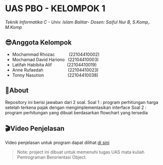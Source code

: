 # UAS PBO - KELOMPOK 1  
_Teknik Informatika C - Univ. Islam Balitar- Dosen: Saiful Nur B, S.Komp,. M.Komp_

## 😎Anggota Kelompok
- Mochammad Rhozac &ensp;&ensp;&ensp;&ensp;&ensp;&ensp;(22104410002)
- Mochamad David Hariono &ensp;(22104410003)
- Latifah Habibita Alif &ensp;&ensp;&ensp;&ensp;&ensp;&ensp;  (22104410019)
- Anne Rufaedah	&ensp;&ensp;&ensp;&ensp;&ensp;&ensp;&ensp;&ensp;&ensp;&ensp;&ensp;(22104410023)
- Tonny Nasution &ensp;&ensp;&ensp;&ensp;&ensp;&ensp;&ensp;&ensp;&ensp;&ensp; (22104410038)

## 📑About 
Repository ini berisi jawaban dari 2 soal. 
Soal 1 : program perhitungan harga setelah terkena pajak dengan mengimplementasikan interface
Soal 2 : program perhitungan yang dibuat berdasarkan flowchart yang tersedia

## 🎬Video Penjelasan
Video penjelasan untuk program dapat dilihat [di sini]
> Note: project ini dibuat untuk memenuhi tugas UAS mata kuliah Pemrograman Berorientasi Object.

   [di sini]: <>

